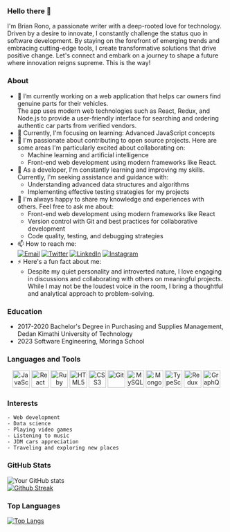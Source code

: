 ### Hello there 👋
I'm  Brian Rono, a passionate writer with a deep-rooted love for technology. Driven by a desire to innovate, I constantly challenge the status quo in software development. By staying on the forefront of emerging trends and embracing cutting-edge tools, I create transformative solutions that drive positive change. Let's connect and embark on a journey to shape a future where innovation reigns supreme. This is the way!

### About
- 🔭 I’m currently working on a web application that helps car owners find genuine parts for their vehicles.  
    The app uses modern web technologies such as React, Redux, and Node.js to provide a user-friendly interface for searching and ordering authentic car parts from verified vendors.
- 🌱 Currently, I'm focusing on learning:
    Advanced JavaScript concepts
- 👯 I'm passionate about contributing to open source projects. Here are some areas I'm particularly excited about collaborating on:
    - Machine learning and artificial intelligence
    - Front-end web development using modern frameworks like React.
- 🤔 As a developer, I'm constantly learning and improving my skills. Currently, I'm seeking assistance and guidance with:
    - Understanding advanced data structures and algorithms
    - Implementing effective testing strategies for my projects
- 💬 I'm always happy to share my knowledge and experiences with others. Feel free to ask me about:
    - Front-end web development using modern frameworks like React
    - Version control with Git and best practices for collaborative development
    - Code quality, testing, and debugging strategies
- 📫 How to reach me:   
    [![Email](https://img.shields.io/badge/-Email-D14836?style=flat&logo=gmail&logoColor=red)](mailto:brianrono16@gmail.com)
    [![Twitter](https://img.shields.io/badge/-Twitter-1DA1F2?style=flat&logo=twitter&logoColor=aqua)](https://twitter.com/brian_kipkorir_/)
    [![LinkedIn](https://img.shields.io/badge/LinkedIn-Profile-blue)](https://www.linkedin.com/in/brian-rono-915223113)    [![Instagram](https://img.shields.io/badge/-Instagram-E4405F?style=flat&logo=instagram&logoColor=orange)](https://www.instagram.com/brian_kipkorir_/)
- ⚡ Here's a fun fact about me:
    - Despite my quiet personality and introverted nature, I love engaging in discussions and collaborating with others on meaningful projects. While I may not be the loudest voice in the room, I bring a thoughtful and analytical approach to problem-solving.

### Education
- 2017-2020 Bachelor's Degree in Purchasing and Supplies Management, Dedan Kimathi University of Technology  
- 2023    Software Engineering, Moringa School  

### Languages and Tools
<p align="center">
    <img src="https://img.icons8.com/color/48/000000/javascript.png" alt="JavaScript" title="JavaScript" width="40" height="40" />
    <img src="https://img.icons8.com/color/48/000000/react-native.png" alt="React" title="React" width="40" height="40" />
    <img src="https://img.icons8.com/color/48/000000/ruby.png" alt="Ruby" title="Ruby" width="40" height="40" />
    <img src="https://img.icons8.com/color/48/000000/html-5.png" alt="HTML5" title="HTML5" width="40" height="40" />
    <img src="https://img.icons8.com/color/48/000000/css3.png" alt="CSS3" title="CSS3" width="40" height="40" />
    <img src="https://img.icons8.com/color/48/000000/git.png" alt="Git" title="Git" width="40" height="40" />
    <img src="https://img.icons8.com/color/48/000000/mysql.png" alt="MySQL" title="MySQL" width="40" height="40" />
    <img src="https://img.icons8.com/color/48/000000/mongodb.png" alt="MongoDB" title="MongoDB" width="40" height="40" />
    <img src="https://img.icons8.com/color/48/000000/typescript.png" alt="TypeScript" title="TypeScript" width="40" height="40" />
    <img src="https://img.icons8.com/color/48/000000/redux.png" alt="Redux" title="Redux" width="40" height="40" />
    <img src="https://img.icons8.com/color/48/000000/graphql.png" alt="GraphQL" title="GraphQL" width="40" height="40" />
</p>


### Interests
    - Web development
    - Data science
    - Playing video games
    - Listening to music
    - JDM cars appreciation 
    - Traveling and exploring new places

### GitHub Stats
![Your GitHub stats](https://github-readme-stats.vercel.app/api?username=brianrono&show_icons=true&theme=transparent)  
[![Github Streak](https://streak-stats.demolab.com/?user=brianrono&theme=highcontrast)](https://git.io/streak-stats)  

### Top Languages

[![Top Langs](https://github-readme-stats.vercel.app/api/top-langs/?username=brianrono)](https://github.com/brianrono/github-readme-stats)

